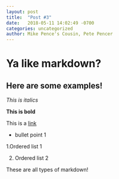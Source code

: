 ```yaml
---
layout: post
title:  "Post #3"
date:   2018-05-11 14:02:49 -0700
categories: uncategorized
author: Mike Pence's Cousin, Pete Pencer
---
```

# Ya like markdown?

## Here are some examples!

*This is  italics*

**This is bold**

This is a [link](http://heaven.com/)

* bullet point 1

 1.Ordered list 1
 
 2. Ordered list 2
 
 These are all types of markdown!
